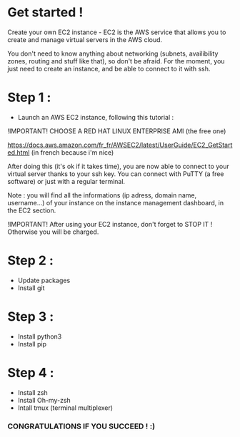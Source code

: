 # Get started !
Create your own EC2 instance -
EC2 is the AWS service that allows you to create and manage virtual servers in the AWS cloud.

You don't need to know anything about networking (subnets, availibility zones, routing and stuff like that), so don't be afraid.
For the moment, you just need to create an instance, and be able to connect to it with ssh.

# Step 1 :
- Launch an AWS EC2 instance, following this tutorial : 

!IMPORTANT!
CHOOSE A RED HAT LINUX ENTERPRISE AMI (the free one)

https://docs.aws.amazon.com/fr_fr/AWSEC2/latest/UserGuide/EC2_GetStarted.html (in french because i'm nice)

After doing this (it's ok if it takes time), you are now able to connect to your virtual server thanks to your ssh key.
You can connect with PuTTY (a free software) or just with a regular terminal.

Note : you will find all the informations (ip adress, domain name, username...) of your instance on the instance management dashboard,
in the EC2 section.

!IMPORTANT!
After using your EC2 instance, don't forget to STOP IT ! Otherwise you will be charged.

# Step 2 :
- Update packages
- Install git

# Step 3 : 
- Install python3
- Install pip

# Step 4 : 
- Install zsh
- Install Oh-my-zsh
- Intall tmux (terminal multiplexer)

### CONGRATULATIONS IF YOU SUCCEED ! :)
